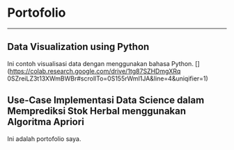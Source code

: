 # Portofolio
---
## Data Visualization using Python
Ini contoh visualisasi data dengan menggunakan bahasa Python. [](https://colab.research.google.com/drive/1tg87SZHDmgXRq 0SZreiLZ3t13XWmBWBr#scrollTo=0S155rWmI1JA&line=4&uniqifier=1)

## Use-Case Implementasi Data Science dalam Memprediksi Stok Herbal menggunakan Algoritma Apriori
Ini adalah portofolio saya. 
